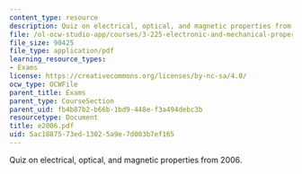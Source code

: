 ```yaml
---
content_type: resource
description: Quiz on electrical, optical, and magnetic properties from 2006.
file: /ol-ocw-studio-app/courses/3-225-electronic-and-mechanical-properties-of-materials-fall-2007/5ac1887573ed13025a9e7d003b7ef165_e2006.pdf
file_size: 90425
file_type: application/pdf
learning_resource_types:
- Exams
license: https://creativecommons.org/licenses/by-nc-sa/4.0/
ocw_type: OCWFile
parent_title: Exams
parent_type: CourseSection
parent_uid: fb4b87b2-b66b-1bd9-448e-f3a494debc3b
resourcetype: Document
title: e2006.pdf
uid: 5ac18875-73ed-1302-5a9e-7d003b7ef165
---
```

Quiz on electrical, optical, and magnetic properties from 2006.